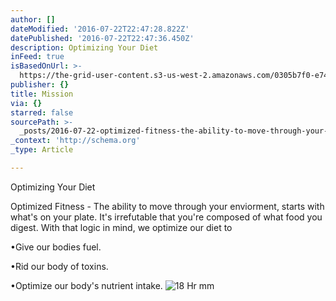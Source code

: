 ```yaml
---
author: []
dateModified: '2016-07-22T22:47:28.822Z'
datePublished: '2016-07-22T22:47:36.450Z'
description: Optimizing Your Diet
inFeed: true
isBasedOnUrl: >-
  https://the-grid-user-content.s3-us-west-2.amazonaws.com/0305b7f0-e745-48e2-9ec7-5ef2cb7456c3.jpg
publisher: {}
title: Mission
via: {}
starred: false
sourcePath: >-
  _posts/2016-07-22-optimized-fitness-the-ability-to-move-through-your-enviorm.md
_context: 'http://schema.org'
_type: Article

---
```

Optimizing Your Diet

Optimized Fitness - The ability to move through your enviorment, starts with what's on your plate. It's irrefutable that you're composed of what food you digest. With that logic in mind, we optimize our diet to

•Give our bodies fuel.

•Rid our body of toxins.

•Optimize our body's nutrient intake.
![18 Hr mm](https://imgflo.herokuapp.com/graph/vahj1ThiexotieMo/b34e8652289fe640c3163a2c8c50b9d3/croprotate.jpg?cropheight=4032&cropwidth=3024&degrees=-90&input=https://the-grid-user-content.s3-us-west-2.amazonaws.com/1f4af1c8-5656-4364-ad3e-c1f56dcb489d.jpg&x=0&y=0)